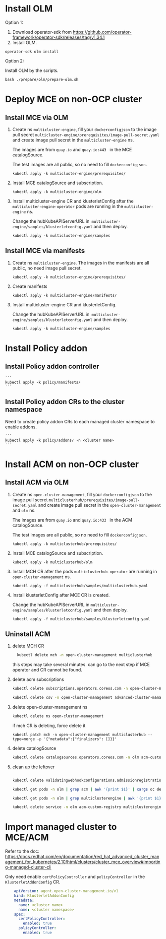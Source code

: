 
# Install OLM

Option 1:
1. Download operator-sdk from https://github.com/operator-framework/operator-sdk/releases/tag/v1.34.1
2. Install OLM. 

```
operator-sdk olm install 
```

Option 2:

Install OLM by the scripts.

```
bash ./prepare/olm/prepare-olm.sh 
```

# Deploy MCE on non-OCP cluster

## Install MCE via OLM

1. Create ns `multicluster-engine`, fill your `dockerconfigjson` to the image pull secret `multicluster-engine/prerequisites/image-pull-secret.yaml` and create image pull secret in the `multicluster-engine` ns.

    The images are from `quay.io` and `quay.io:443 ` in the MCE catalogSource.

    The test images are all public, so no need to fill `dockerconfigjson`.

    ```
    kubectl apply -k multicluster-engine/prerequisites/
    ```

2. Install MCE catalogSource and subscription.

    ```
    kubectl apply -k multicluster-engine/olm
    ```

3. Install multicluster-engine CR and klusterletConfig after the `multicluster-engine-operator` pods are running in the `multicluster-engine` ns.

    Change the hubKubeAPIServerURL in` multicluster-engine/samples/klusterletconfig.yaml` and then deploy.

    ```
    kubectl apply -k multicluster-engine/samples
    ```

## Install MCE via manifests
1. Create ns `multicluster-engine`. The images in the manifests are all public, no need image pull secret.

    ```
    kubectl apply -k multicluster-engine/prerequisites/
    ```

2. Create manifests

    ```
    kubectl apply -k multicluster-engine/manifests/
    ```

3. Install multicluster-engine CR and klusterletConfig.

    Change the hubKubeAPIServerURL in` multicluster-engine/samples/klusterletconfig.yaml` and then deploy.

    ```
    kubectl apply -k multicluster-engine/samples
    ```

# Install Policy addon 

## Install Policy addon controller 

    ```
    kubectl apply -k policy/manifests/
    ```

## Install Policy addon CRs to the cluster namespace
    
Need to create policy addon CRs to each managed cluster namespace to enable addons.

    ```
    kubectl apply -k policy/addons/ -n <cluster name>
    ```


# Install ACM on non-OCP cluster

## Install ACM via OLM

1. Create ns `open-cluster-management`, fill your `dockerconfigjson` to the image pull secret `multiclusterhub/prerequisites/image-pull-secret.yaml` and create image pull secret in the `open-cluster-management` and `olm` ns.

    The images are from `quay.io` and `quay.io:433 ` in the ACM catalogSource.

    The test images are all public, so no need to fill `dockerconfigjson`.

    ```
    kubectl apply -k multiclusterhub/prerequisites/
    ```

2. Install MCE catalogSource and subscription.

    ```
    kubectl apply -k multiclusterhub/olm
    ```

3. Install MCH CR after the pods `multiclusterhub-operator` are running in `open-cluster-management` ns.  

    ```
    kubectl apply -f multiclusterhub/samples/multiclusterhub.yaml
    ```

4. Install klusterletConfig after MCE CR is created.
 
    Change the hubKubeAPIServerURL in `multicluster-engine/samples/klusterletconfig.yaml` and then deploy.

    ```
    kubectl apply -f multiclusterhub/samples/klusterletconfig.yaml
    ```

## Uninstall ACM

1. delete MCH CR
    ```bash
      kubectl delete mch -n open-cluster-management multiclusterhub
    ```
    this steps may take several minutes. 
    can go to the next step if MCE operator and CR cannot be found.


2. delete acm subscriptions
    ```bash
    kubectl delete subscriptions.operators.coreos.com -n open-cluster-management acm-operator-subscription

    kubectl delete csv -n open-cluster-management advanced-cluster-management.v2.11.0
    ```

3. delete open-cluster-management ns
    ```bash
    kubectl delete ns open-cluster-management
    ```
      if mch CR is deleting, force delete it 
    ```
    kubectl patch mch -n open-cluster-management multiclusterhub --type=merge -p '{"metadata":{"finalizers": []}}'
    ```


4. delete catalogSource
    ```bash
    kubectl delete catalogsources.operators.coreos.com -n olm acm-custom-registry multiclusterengine-catalog
    ```
5. clean up the leftover
    ```bash
 
    kubectl delete validatingwebhookconfigurations.admissionregistration.k8s.io multiclusterengines.multicluster.openshift.io multiclusterhub-operator-validating-webhook ocm-validating-webhook

    kubectl get pods -n olm | grep acm | awk '{print $1}' | xargs oc delete pods -n olm

    kubectl get pods -n olm | grep multiclusterengine | awk '{print $1}' | xargs oc delete pods -n olm

    kubectl delete service -n olm acm-custom-registry multiclusterengine-catalog
    ```


# Import managed cluster to MCE/ACM
Refer to the doc: https://docs.redhat.com/en/documentation/red_hat_advanced_cluster_management_for_kubernetes/2.10/html/clusters/cluster_mce_overview#importing-managed-cluster-cli

Only need enable `certPolicyController` and `policyController` in the `KlusterletAddonConfig` CR.

```yaml
    apiVersion: agent.open-cluster-management.io/v1
    kind: KlusterletAddonConfig
    metadata:
      name: <cluster name>
      name: <cluster namespace>
    spec:
      certPolicyController:
        enabled: true
      policyController:
        enabled: true

```